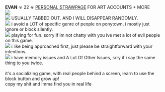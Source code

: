 **EVAN** ☣ 22 ☣ 
[PERSONAL STRAWPAGE](https://w0lf.straw.page) FOR ART ACCOUNTS + MORE  <br/>
<img src="https://gifcity.carrd.co/assets/images/gallery39/59e6c9a7.gif?v=47652796">
</a>
<br/>
<img src="https://i.imgur.com/ovaff5r.gif"> USUALLY TABBED OUT. AND I WILL DISAPPEAR RANDOMLY. 
<br/>
<img src="https://gifcity.carrd.co/assets/images/gallery01/541621c7.gif?v=e3c0bc0f"> i avoid a LOT of specific genre of people on ponytown, i mostly just ignore or block silently.
<br/> 
<img src="https://gifcity.carrd.co/assets/images/gallery311/4262d959.gif?v=e3c0bc0f"> playing for fun. sorry if im not chatty with you ive met a lot of evil people on this game.
<br/>
<img src="https://gifcity.carrd.co/assets/images/gallery311/3797eab7.gif?v=e3c0bc0f"> i like being approached first, just please be straightforward with your intentions.
<br/>
<img src="https://gifcity.carrd.co/assets/images/gallery01/9e656c08.gif?v=e3c0bc0f"> i have memory issues and A Lot Of Other Issues, srry if i say the same thing to you twice.
<br/>
<br/>
it's a socializing game, with real people behind a screen, learn to use the block button and grow up! <br/>
copy my shit and imma find you in real life
